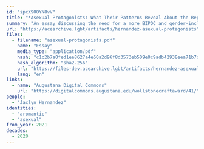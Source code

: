 ```yaml
---
id: "spcX90OYN8vV"
title: "*Asexual Protagonists: What Their Patterns Reveal About the Representation of Asexuality*"
summary: "An essay discussing the need for a more BIPOC and gender-inclusive representation of asexuality in fiction literature"
url: "https://acearchive.lgbt/artifacts/hernandez-asexual-protagonists"
files:
  - filename: "asexual-protagonists.pdf"
    name: "Essay"
    media_type: "application/pdf"
    hash: "c1c2b7a0fed1ee8627a4e60a2d96f8d3573eb509e0c9adb42938eea71b7dd732"
    hash_algorithm: "sha2-256"
    url: "https://files-dev.acearchive.lgbt/artifacts/hernandez-asexual-protagonists/asexual-protagonists.pdf"
    lang: "en"
links:
  - name: "Augustana Digital Commons"
    url: "https://digitalcommons.augustana.edu/wollstonecraftaward/41/"
people:
  - "Jaclyn Hernandez"
identities:
  - "aromantic"
  - "asexual"
from_year: 2021
decades:
  - 2020
---
```


